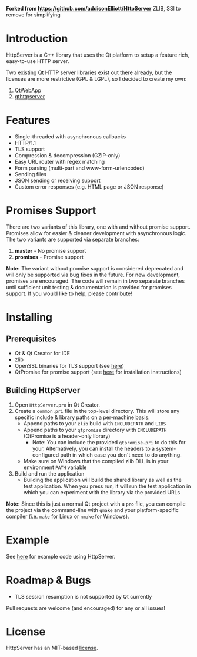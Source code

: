 **Forked from  https://github.com/addisonElliott/HttpServer**
ZLIB, SSl to remove for simplifying

Introduction
=================
HttpServer is a C++ library that uses the Qt platform to setup a feature rich, easy-to-use HTTP server.

Two existing Qt HTTP server libraries exist out there already, but the licenses are more restrictive (GPL & LGPL), so I decided to create my own:

1. [QtWebApp](https://github.com/fffaraz/QtWebApp)
2. [qthttpserver](https://github.com/qt-labs/qthttpserver)

Features
=================
* Single-threaded with asynchronous callbacks
* HTTP/1.1
* TLS support
* Compression & decompression (GZIP-only)
* Easy URL router with regex matching
* Form parsing (multi-part and www-form-urlencoded)
* Sending files
* JSON sending or receiving support
* Custom error responses (e.g. HTML page or JSON response)

Promises Support
=================
There are two variants of this library, one with and without promise support. Promises allow for easier & cleaner development with asynchronous logic. The two variants are supported via separate branches:

1. **master** - No promise support
2. **promises** - Promise support

**Note:** The variant without promise support is considered deprecated and will only be supported via bug fixes in the future. For new development, promises are encouraged. The code will remain in two separate branches until sufficient unit testing & documentation is provided for promises support. If you would like to help, please contribute!

Installing
=================
Prerequisites
-------------
* Qt & Qt Creator for IDE
* zlib
* OpenSSL binaries for TLS support (see [here](https://doc.qt.io/qt-5/ssl.html#enabling-and-disabling-ssl-support))
* QtPromise for promise support (see [here](https://qtpromise.netlify.app/qtpromise/getting-started.html#installation) for installation instructions)

Building HttpServer
-------------------------
1. Open `HttpServer.pro` in Qt Creator.
2. Create a `common.pri` file in the top-level directory. This will store any specific include & library paths on a per-machine basis.
   * Append paths to your `zlib` build with `INCLUDEPATH` and `LIBS`
   * Append paths to your `qtpromise` directory with `INCLUDEPATH` (QtPromise is a header-only library)
      * Note: You can include the provided `qtpromise.pri` to do this for your. Alternatively, you can install the headers to a system-configured path in which case you don't need to do anything.
   * Make sure on Windows that the compiled zlib DLL is in your environment `PATH` variable
3. Build and run the application
   * Building the application will build the shared library as well as the test application. When you press run, it will run the test application in which you can experiment with the library via the provided URLs

**Note:** Since this is just a normal Qt project with a `pro` file, you can compile the project via the command-line with `qmake` and your platform-specific compiler (i.e. `make` for Linux or `nmake` for Windows).

Example
=================
See [here](https://github.com/addisonElliott/HttpServer/blob/master/test/requestHandler.cpp) for example code using HttpServer.

Roadmap & Bugs
=================
* TLS session resumption is not supported by Qt currently

Pull requests are welcome (and encouraged) for any or all issues!

License
=================
HttpServer has an MIT-based [license](https://github.com/addisonElliott/HttpServer/blob/master/LICENSE).
